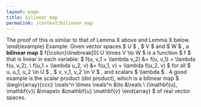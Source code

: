 ```yaml
---
layout: page
title: bilinear map
permalink: /context/bilinear_map
---
```

The proof of this is similar to that of Lemma X above and Lemma X below. \end{iexample} Example: Given vector spaces $ U $ , $ V $ and $ W $ , a **bilinear map** $ f{\colon}\linebreak[0] U \times V \to W $ is a function $ f $ that is linear in each variable: $ f(u, v_1 + \lambda v_2) &= f(u, v_1) + \lambda f(u, v_2), \ f(u_1 + \lambda u_2, v) &= f(u_1, v) + \lambda f(u_2, v) $ for all $ u, u_1, u_2 \in U $ , $ v, v_1, v_2 \in V $ , and scalars $ \lambda $ . A good example is the scalar product (dot product), which is a bilinear map $ \begin{array}{ccc} \reals^n \times \reals^n &\to &\reals \ (\mathbf{u}, \mathbf{v}) &\mapsto &\mathbf{u}.\mathbf{v} \end{array} $ of real vector spaces.
